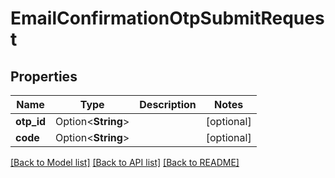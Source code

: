 # EmailConfirmationOtpSubmitRequest

## Properties

Name | Type | Description | Notes
------------ | ------------- | ------------- | -------------
**otp_id** | Option<**String**> |  | [optional]
**code** | Option<**String**> |  | [optional]

[[Back to Model list]](../README.md#documentation-for-models) [[Back to API list]](../README.md#documentation-for-api-endpoints) [[Back to README]](../README.md)


